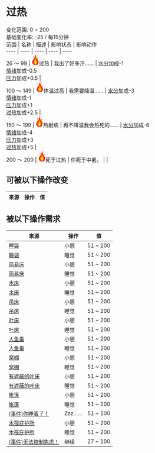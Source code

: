 # 过热  
变化范围: 0 ~ 200  
基础变化率: -25 / 每15分钟  
范围  |  名称  |  描述  |  影响状态  |  影响动作  
----  |  ----  |  ----  |  ----  |  ----  
26 ～ 99  |  <img decoding="async" src="Sprite/Flame.png" style="width:20px;">过热  |  我出了好多汗……  |  [水分](Hydration.md)加成-1<br>[情绪](Morale.md)加成-0.5<br>[压力](Stress.md)加成+0.5  |    
100 ～ 149  |  <img decoding="async" src="Sprite/Flame.png" style="width:20px;">体温过高  |  我需要降温……  |  [水分](Hydration.md)加成-3<br>[情绪](Morale.md)加成-1<br>[压力](Stress.md)加成+1<br>[过热](Hyperthermia.md)加成+2.5  |    
150 ～ 199  |  <img decoding="async" src="Sprite/Flame.png" style="width:20px;">热射病  |  再不降温我会热死的……  |  [水分](Hydration.md)加成-6<br>[情绪](Morale.md)加成-4<br>[压力](Stress.md)加成+3<br>[过热](Hyperthermia.md)加成+5  |    
200 ～ 200  |  <img decoding="async" src="Sprite/Flame.png" style="width:20px;">死于过热  |  你死于中暑。  |    |    
## 可被以下操作改变  
来源  |  操作  |  值  
----  |  ----  |  ----  
## 被以下操作需求  
来源  |  操作  |  值  
----  |  ----  |  ----  
[睡袋](BedRoll.md)  |  小憩  |  51 ~ 200  
[睡袋](BedRoll.md)  |  睡觉  |  51 ~ 200  
[简易床](BedRustic.md)  |  小憩  |  51 ~ 200  
[简易床](BedRustic.md)  |  睡觉  |  51 ~ 200  
[木床](BedWooden.md)  |  小憩  |  51 ~ 200  
[木床](BedWooden.md)  |  睡觉  |  51 ~ 200  
[吊床](Hammock.md)  |  小憩  |  51 ~ 200  
[吊床](Hammock.md)  |  睡觉  |  51 ~ 200  
[叶床](LeafBed.md)  |  小憩  |  51 ~ 200  
[叶床](LeafBed.md)  |  睡觉  |  51 ~ 200  
[人鱼巢](MermaidNest.md)  |  小憩  |  51 ~ 200  
[人鱼巢](MermaidNest.md)  |  睡觉  |  51 ~ 200  
[窝棚](Shelter.md)  |  小憩  |  51 ~ 200  
[窝棚](Shelter.md)  |  睡觉  |  51 ~ 200  
[有遮蔽的叶床](ShelteredLeafBed.md)  |  小憩  |  51 ~ 200  
[有遮蔽的叶床](ShelteredLeafBed.md)  |  睡觉  |  51 ~ 200  
[帐篷](TentDeployed.md)  |  小憩  |  51 ~ 200  
[帐篷](TentDeployed.md)  |  睡觉  |  51 ~ 200  
[(事件)你睡着了！](Event_FallingAsleep.md)  |  Zzz……  |  51 ~ 100  
[木筏庇护所](RaftShelter.md)  |  小憩  |  51 ~ 200  
[木筏庇护所](RaftShelter.md)  |  睡觉  |  51 ~ 200  
[(事件)无法控制焦虑！](Event_AnxietyAttack.md)  |  继续  |  27 ~ 100  
